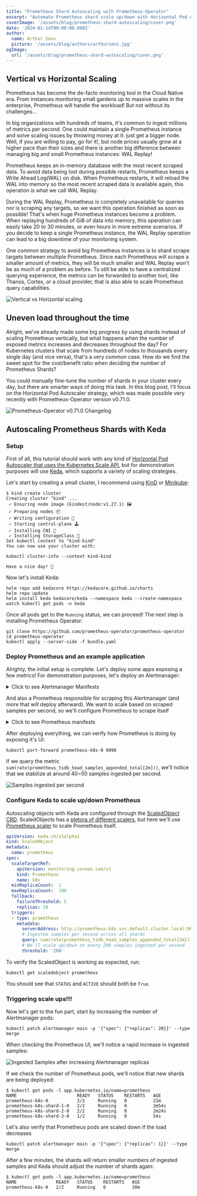 ```yaml
---
title: "Prometheus Shard Autoscaling with Prometheus-Operator"
excerpt: "Automate Prometheus shard scale up/down with Horizontal Pod Autoscalers and Prometheus-Operator!"
coverImage: '/assets/blog/prometheus-shard-autoscaling/cover.png'
date: '2024-01-14T00:00:00.000Z'
author:
  name: Arthur Sens
  picture: '/assets/blog/authors/arthursens.jpg'
ogImage:
  url: '/assets/blog/prometheus-shard-autoscaling/cover.png'
---
```


## Vertical vs Horizontal Scaling

Prometheus has become the de-facto monitoring tool in the Cloud Native era. From instances monitoring small gardens up to massive scales in the enterprise, Prometheus will handle the workload! But not without its challenges...

In big organizations with hundreds of teams, it's common to ingest millions of metrics per second. One could maintain a single Prometheus instance and solve scaling issues by throwing money at it: just get a bigger node. Well, if you are willing to pay, go for it!, but node prices usually grow at a higher pace than their sizes and there is another big difference between managing big and small Prometheus instances: WAL Replay!

Prometheus keeps an in-memory database with the most recent scraped data. To avoid data being lost during possible restarts, Prometheus keeps a Write Ahead Log(WAL) on disk. When Prometheus restarts, it will reload the WAL into memory so the most recent scraped data is available again, this operation is what we call WAL Replay. 

During the WAL Replay, Prometheus is completely unavailable for queries nor is scraping any targets, so we want this operation finished as soon as possible! That's when huge Prometheus instances become a problem. When replaying hundreds of GiB of data into memory, this operation can easily take 20 to 30 minutes, or even hours in more extreme scenarios. If you decide to keep a single Prometheus instance, the WAL Replay operation can lead to a big downtime of your monitoring system.

One common strategy to avoid big Prometheus instances is to shard scrape targets between multiple Prometheus. Since each Prometheus will scrape a smaller amount of metrics, they will be much smaller and WAL Replay won't be as much of a problem as before. To still be able to have a centralized querying experience, the metrics can be forwarded to another tool, like Thanos, Cortex, or a cloud provider, that is also able to scale Prometheus query capabilities.

![Vertical vs Horizontal scaling](/assets/blog/prometheus-shard-autoscaling/vertical-vs-horizontal-scaling.png)

## Uneven load throughout the time

Alright, we've already made some big progress by using shards instead of scaling Prometheus vertically, but what happens when the number of exposed metrics increases and decreases throughout the day? For Kubernetes clusters that scale from hundreds of nodes to thousands every single day (and vice versa), that's a very common case. How do we find the sweet spot for the cost/benefit ratio when deciding the number of Prometheus Shards?

You could manually fine-tune the number of shards in your cluster every day, but there are smarter ways of doing this task. In this blog post, I'll focus on the Horizontal Pod Autoscaler strategy, which was made possible very recently with Prometheus-Operator version v0.71.0.

![Prometheus-Operator v0.71.0 Changelog](/assets/blog/prometheus-shard-autoscaling/prom-operator-0.71.png)

## Autoscaling Prometheus Shards with Keda

### Setup

First of all, this tutorial should work with any kind of [Horizontal Pod Autoscaler that uses the Kubernetes Scale API](https://kubernetes.io/docs/tasks/run-application/horizontal-pod-autoscale/), but for demonstration purposes will use [Keda](https://keda.sh/), which supports a variety of scaling strategies.

Let's start by creating a small cluster, I recommend using [KinD](https://kind.sigs.k8s.io/) or [Minikube](https://minikube.sigs.k8s.io/docs/start/):

```
$ kind create cluster
Creating cluster "kind" ...
 ✓ Ensuring node image (kindest/node:v1.27.1) 🖼 
 ✓ Preparing nodes 📦  
 ✓ Writing configuration 📜 
 ✓ Starting control-plane 🕹️ 
 ✓ Installing CNI 🔌 
 ✓ Installing StorageClass 💾 
Set kubectl context to "kind-kind"
You can now use your cluster with:

kubectl cluster-info --context kind-kind

Have a nice day! 👋
```

Now let's install Keda:

```console
helm repo add kedacore https://kedacore.github.io/charts
helm repo update
helm install keda kedacore/keda --namespace keda --create-namespace
watch kubectl get pods -n keda
```

Once all pods get to the `Running` status, we can proceed!
The next step is installing Prometheus Operator:

```
git clone https://github.com/prometheus-operator/prometheus-operator
cd prometheus-operator
kubectl apply --server-side -f bundle.yaml
```

### Deploy Prometheus and an example application

Alrighty, the initial setup is complete. Let's deploy some apps exposing a few metrics! For demonstration purposes, let's deploy an Alertmanager:

<details><summary>Click to see Alertmanager Manifests</summary>

```yaml
---
apiVersion: monitoring.coreos.com/v1
kind: Alertmanager
metadata:
  name: main
  namespace: monitoring
spec:
  image: quay.io/prometheus/alertmanager:v0.26.0
  podMetadata:
    labels:
      app.kubernetes.io/instance: main
      app.kubernetes.io/name: alertmanager
  replicas: 1
  serviceAccountName: alertmanager-main
---
apiVersion: v1
kind: Service
metadata:
  name: alertmanager-main
  namespace: monitoring
  labels:
    app.kubernetes.io/instance: main
    app.kubernetes.io/name: alertmanager
spec:
  ports:
  - name: web
    port: 9093
    targetPort: web
  - name: reloader-web
    port: 8080
    targetPort: reloader-web
  selector:
    app.kubernetes.io/instance: main
    app.kubernetes.io/name: alertmanager
---
apiVersion: v1
automountServiceAccountToken: false
kind: ServiceAccount
metadata:
  name: alertmanager-main
  namespace: monitoring
---
apiVersion: monitoring.coreos.com/v1
kind: ServiceMonitor
metadata:
  name: alertmanager-main
  namespace: monitoring
spec:
  endpoints:
  - interval: 30s
    port: web
  - interval: 30s
    port: reloader-web
  selector:
    matchLabels:
      app.kubernetes.io/instance: main
      app.kubernetes.io/name: alertmanager
```

</details>

And also a Prometheus responsible for scraping this Alertmanager (and more that will deploy afterward). We want to scale based on scraped samples per second, so we'll configure Prometheus to scrape itself

<details><summary>Click to see Prometheus manifests</summary>

```yaml
apiVersion: monitoring.coreos.com/v1
kind: Prometheus
metadata:
  name: k8s
spec:
  image: quay.io/prometheus/prometheus:v2.48.1
  podMetadata:
    labels:
      app.kubernetes.io/instance: k8s
      app.kubernetes.io/name: prometheus
  shards: 1
  serviceAccountName: prometheus-k8s
  serviceMonitorSelector: {}
---
apiVersion: rbac.authorization.k8s.io/v1
kind: ClusterRole
metadata:
  name: prometheus-k8s
rules:
- apiGroups:
  - ""
  resources:
  - configmaps
  verbs:
  - get
- apiGroups:
  - ""
  resources:
  - services
  - endpoints
  - pods
  verbs:
  - get
  - list
  - watch
- apiGroups:
  - extensions
  resources:
  - ingresses
  verbs:
  - get
  - list
  - watch
- apiGroups:
  - networking.k8s.io
  resources:
  - ingresses
  verbs:
  - get
  - list
  - watch
---
apiVersion: rbac.authorization.k8s.io/v1
kind: ClusterRoleBinding
metadata:
  name: prometheus-k8s
roleRef:
  apiGroup: rbac.authorization.k8s.io
  kind: ClusterRole
  name: prometheus-k8s
subjects:
- kind: ServiceAccount
  name: prometheus-k8s
  namespace: default
---
apiVersion: v1
kind: Service
metadata:
  name: prometheus-k8s
  labels:
    app.kubernetes.io/instance: k8s
    app.kubernetes.io/name: prometheus
spec:
  ports:
  - name: web
    port: 9090
    targetPort: web
  - name: reloader-web
    port: 8080
    targetPort: reloader-web
  selector:
    app.kubernetes.io/instance: k8s
    app.kubernetes.io/name: prometheus
---
apiVersion: v1
automountServiceAccountToken: true
kind: ServiceAccount
metadata:
  name: prometheus-k8s
---
apiVersion: monitoring.coreos.com/v1
kind: ServiceMonitor
metadata:
  name: prometheus-k8s
spec:
  endpoints:
  - interval: 30s
    port: web
  - interval: 30s
    port: reloader-web
  selector:
    matchLabels:
      app.kubernetes.io/instance: k8s
      app.kubernetes.io/name: prometheus
```

</details>

After deploying everything, we can verify how Prometheus is doing by exposing it's UI:

```
kubectl port-forward prometheus-k8s-0 9090
```

If we query the metric `sum(rate(prometheus_tsdb_head_samples_appended_total[2m]))`, we'll notice that we stabilize at around 40~50 samples ingested per second.

![Samples ingested per second](/assets/blog/prometheus-shard-autoscaling/samples-ingested-per-second-1.png)

### Configure Keda to scale up/down Prometheus

Autoscaling objects with Keda are configured through the [ScaledObject CRD](https://keda.sh/docs/2.12/concepts/scaling-deployments/#scaledobject-spec). ScaledObjects has a [pletora of different scalers](https://keda.sh/docs/2.12/scalers/), but here we'll use [Prometheus scaler](https://keda.sh/docs/2.12/scalers/prometheus/) to scale Prometheus itself.

```yaml
apiVersion: keda.sh/v1alpha1
kind: ScaledObject
metadata:
  name: prometheus
spec:
  scaleTargetRef:
    apiVersion: monitoring.coreos.com/v1
    kind: Prometheus
    name: k8s
  minReplicaCount:  1
  maxReplicaCount:  100
  fallback:
    failureThreshold: 5
    replicas: 10
  triggers:
  - type: prometheus
    metadata:
      serverAddress: http://prometheus-k8s.svc.default.cluster.local:9090 
      # Ingested samples per second across all shards
      query: sum(rate(prometheus_tsdb_head_samples_appended_total[2m])) 
      # We'll scale up/down on every 200 samples ingested per second
      threshold: '200' 
```

To verify the ScaledObject is working as expected, run:

```
kubectl get scaledobject prometheus
```

You should see that `STATUS` and `ACTIVE` should both be `True`.

### Triggering scale ups!!!

Now let's get to the fun part, start by increasing the number of Alertmanager pods:

```
kubectl patch alertmanager main -p '{"spec": {"replicas": 20}}' --type merge
```

When checking the Prometheus UI, we'll notice a rapid increase in ingested samples:

![Ingested Samples after increasing Alertmanager replicas](/assets/blog/prometheus-shard-autoscaling/samples-ingested-per-second-20.png)

If we check the number of Prometheus pods, we'll notice that new shards are being deployed:

```console
$ kubectl get pods -l app.kubernetes.io/name=prometheus
NAME                       READY   STATUS    RESTARTS   AGE
prometheus-k8s-0           2/2     Running   0          21m
prometheus-k8s-shard-1-0   2/2     Running   0          2m54s
prometheus-k8s-shard-2-0   2/2     Running   0          2m24s
prometheus-k8s-shard-3-0   1/2     Running   0          54s
```

Let's also verify that Prometheus pods are scaled down if the load decreases

```
kubectl patch alertmanager main -p '{"spec": {"replicas": 1}}' --type merge
```

After a few minutes, the shards will return smaller numbers of ingested samples and Keda should adjust the number of shards again:

```console
$ kubectl get pods -l app.kubernetes.io/name=prometheus
NAME               READY   STATUS    RESTARTS   AGE
prometheus-k8s-0   2/2     Running   0          30m
```
